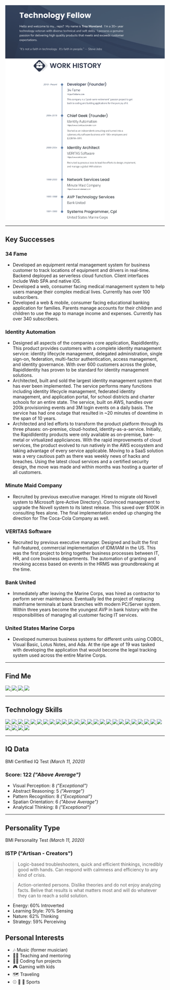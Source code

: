 <img src="github-banner.svg">
<img src="work-history.svg">

---

## Key Successes

### 34 Fame
- Developed an equipment rental management system for business customer to track locations of equipment and drivers in real-time.  Backend deployed as serverless cloud function.  Client interfaces include Web SPA and native iOS.
- Developed a web, consumer facing medical management system to help users manage their complex medical lives.  Currently has over 100 subscribers.
- Developed a web & mobile, consumer facing educational banking application for families.  Parents manage accounts for their children and children to use the app to manage income and expenses.  Currently has over 340 subscribers.

### Identity Automation
- Designed all aspects of the companies core application, RapidIdentity.  This product provides customers with a complete identity management service: identity lifecycle management, delegated administration, single sign-on, federation, multi-factor authentication, access management, and identity governance.  With over 600 customers across the globe, RapidIdentity has proven to be standard for identity management solutions.
- Architected, built and sold the largest identity management system that has ever been implemented.  The service performs many functions including identity lifecycle management, federated identity management, and application portal, for school districts and charter schools for an entire state.  The service, built on AWS, handles over 200k provisioning events and 3M login events on a daily basis.  The service has had one outage that resulted in ~20 minutes of downtime in the span of 10 years.
- Architected and led efforts to transform the product platform through its three phases:  on-premise, cloud-hosted, identity-as-a-service.  Initially, the RapidIdentity products were only available as on-premise, bare-metal or virtualized appliciances.  With the rapid improvements of cloud services, the product evolved to run natively in the AWS ecosystem and taking advantage of every service applicable.  Moving to a SaaS solution was a very cautious path as there was weekly news of hacks and breaches.  Using the latest cloud services and a certified security design, the move was made and within months was hosting a quarter of all customers.

### Minute Maid Company
- Recruited by previous executive manager.  Hired to migrate old Novell system to Microsoft (pre-Active Directory).  Convinced management to upgrade the Novell system to its latest release.  This saved over $100K in consulting fees alone.  The final implementation ended up changing the direction for The Coca-Cola Company as well.

### VERITAS Software
- Recruited by previous executive manager.  Designed and built the first full-featured, commercial implementation of IDM/IAM in the US.  This was the first project to bring together business processes between IT, HR, and core business departments.  The automation of granting and revoking access based on events in the HRMS was groundbreaking at the time.

### Bank United
- Immediately after leaving the Marine Corps, was hired as contractor to perform server maintenance.  Eventually led the project of replacing mainframe terminals at bank branches with modern PC/Server system.  Within three years become the youngest AVP in bank history with the responsibilities of managing all customer facing IT services.

### United States Marine Corps
- Developed numerous business systems for different units using COBOL, Visual Basic, Lotus Notes, and Ada.  At the ripe age of 19 was tasked with developing the application that would become the legal tracking system used across the entire Marine Corps.

---

## Find Me

<p>
  <a href="https://discordapp.com/users/377648989627219969">
    <img src="https://img.shields.io/badge/Discord-7289DA?style=for-the-badge&logo=discord&logoColor=white" />
  </a>
  <a href="https://github.com/tmoreland72">
    <img src="https://img.shields.io/badge/GitHub-100000?style=for-the-badge&logo=github&logoColor=white" />
  </a>
  <a href="https://www.linkedin.com/in/troy-moreland/">
    <img src="https://img.shields.io/badge/LinkedIn-0A66C2?style=for-the-badge&logo=linkedin&logoColor=white" />
  </a>
  <a href="https://medium.com/@graypes">
    <img src="https://img.shields.io/badge/medium-000000?style=for-the-badge&logo=medium&logoColor=white" />
  </a>
</p>

---

## Technology Skills

<p>
  <a href="https://www.algolia.com">
    <img src="https://img.shields.io/badge/algolia-5468FF?style=for-the-badge&logo=algolia&logoColor=white" />
  </a>
  <a href="https://aws.amazon.com">
    <img src="https://img.shields.io/badge/Amazon-232F3E?style=for-the-badge&logo=amazonaws&logoColor=white" />
  </a>

  <a href="https://getbootstrap.com">
    <img src="https://img.shields.io/badge/bootstrap-7952B3?style=for-the-badge&logo=bootstrap&logoColor=white" />
  </a>

  <a href="https://chartjs.org">
    <img src="https://img.shields.io/badge/chartjs-FF6384?style=for-the-badge&logo=chartdotjs&logoColor=white" />
  </a>

  <a href="https://cypress.io">
    <img src="https://img.shields.io/badge/cypress-17202C?style=for-the-badge&logo=cypress&logoColor=white" />
  </a>

  <a href="https://electronjs.org">
    <img src="https://img.shields.io/badge/electron-47848F?style=for-the-badge&logo=electron&logoColor=white" />
  </a>

  <a href="https://expressjs.com">
    <img src="https://img.shields.io/badge/Express.js-404D59?style=for-the-badge&logo=express&logoColor=white" />
  </a>

  <a href="https://figma.com">
    <img src="https://img.shields.io/badge/figma-F24E1E?style=for-the-badge&logo=figma&logoColor=white" />
  </a>

  <a href="https://firebase.google.com">
    <img src="https://img.shields.io/badge/Firebase-FFCA28?style=for-the-badge&logo=Firebase&logoColor=black" />
  </a>

  <a href="https://git-scm.com">
    <img src="https://img.shields.io/badge/git-F05032?style=for-the-badge&logo=git&logoColor=white" />
  </a>

  <a href="https://cloud.google.com">
    <img src="https://img.shields.io/badge/Google-4285F4?style=for-the-badge&logo=googlecloud&logoColor=white" />
  </a>

  <a href="https://graphql.org">
    <img src="https://img.shields.io/badge/graphql-E10098?style=for-the-badge&logo=graphql&logoColor=white" />
  </a>

  <a href="https://javascript.com">
    <img src="https://img.shields.io/badge/javascript-F7DF1E?style=for-the-badge&logo=javascript&logoColor=black" />
  </a>

  <a href="https://jestjs.io">
    <img src="https://img.shields.io/badge/jest-C21325?style=for-the-badge&logo=jest&logoColor=white" />
  </a>

  <a href="https://json.org">
    <img src="https://img.shields.io/badge/json-000000?style=for-the-badge&logo=json&logoColor=white" />
  </a>

  <a href="https://mongodb.com">
    <img src="https://img.shields.io/badge/mongodb-47A248?style=for-the-badge&logo=mongodb&logoColor=white" />
  </a>

  <a href="https://www.mysql.com">
    <img src="https://img.shields.io/badge/mysql-4479A1?style=for-the-badge&logo=mysql&logoColor=white" />
  </a>

  <a href="https://nestjs.com">
    <img src="https://img.shields.io/badge/nestjs-E0234E?style=for-the-badge&logo=nestjs&logoColor=white" />
  </a>

  <a href="https://nodejs.org">
    <img src="https://img.shields.io/badge/Node.js-43853D?style=for-the-badge&logo=node.js&logoColor=white" />
  </a>

  <a href="https://php.net">
    <img src="https://img.shields.io/badge/php-777BB4?style=for-the-badge&logo=php&logoColor=white" />
  </a>

  <a href="https://www.postgresql.org">
    <img src="https://img.shields.io/badge/postgresql-4169E1?style=for-the-badge&logo=postgresql&logoColor=white" />
  </a>

  <a href="https://python.org">
    <img src="https://img.shields.io/badge/python-3776AB?style=for-the-badge&logo=pyton&logoColor=white" />
  </a>

  <a href="https://quasar.dev">
    <img src="https://img.shields.io/badge/Quasar-1976D2?style=for-the-badge&logo=quasar&logoColor=white" />
  </a>

  <a href="https://sass-lang.com">
    <img src="https://img.shields.io/badge/sass-CC6699?style=for-the-badge&logo=sass&logoColor=white" />
  </a>

  <a href="https://serverless.com">
    <img src="https://img.shields.io/badge/serverless-FD5750?style=for-the-badge&logo=serverless&logoColor=white" />
  </a>

  <a href="https://www.microsoft.com">
    <img src="https://img.shields.io/badge/sqlserver-CC2927?style=for-the-badge&logo=microsoftsqlserver&logoColor=white" />
  </a>

  <a href="https://typescriptlang.org">
    <img src="https://img.shields.io/badge/typescript-3178C6?style=for-the-badge&logo=typescript&logoColor=white" />
  </a>

  <a href="https://vuejs.org">
    <img src="https://img.shields.io/badge/Vue.js-35495E?style=for-the-badge&logo=vue.js&logoColor=4FC08D" />
  </a>

  <a href="https://xstate.js.org">
    <img src="https://img.shields.io/badge/xstate-2C3E50?style=for-the-badge&logo=xstate&logoColor=white" />
  </a>
</p>

---

## IQ Data
BMI Certified IQ Test _(March 11, 2020)_
### Score: 122 _("Above Average")_
- Visual Perception: 8 _("Exceptional")_
- Abstract Reasoning: 5 _("Average")_
- Pattern Recognition: 8 _("Exceptional")_
- Spatian Orientation: 6 _("Above Average")_
- Analytical Thinking: 8 _("Exceptional")_

---

## Personality Type
BMI Personality Test _(March 11, 2020)_

### ISTP ("Artisan - Creators")

> Logic-based troubleshooters, quick and efficient thinkings, incredibly good with hands.  Can respond with calmness and efficiency to any kind of crisis.

> Action-oriented persons.  Dislike theories and do not enjoy analyzing facts. Belive that results is what matters most and will do whatever they can to reach a solid solution.
- Energy: 60% Introverted
- Learning Style: 70% Sensing
- Nature: 62% Thinking
- Strategy: 59% Perceiving

## Personal Interests
- :notes: Music (former musician)
- :man_teacher: Teaching and mentoring
- :technologist: Coding fun projects
- :video_game: Gaming with kids
- :world_map: Traveling
- :baseball: :football: :tennis: Sports